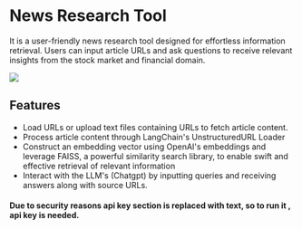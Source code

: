 
# News Research Tool 

It is a user-friendly news research tool designed for effortless information retrieval. Users can input article URLs and ask questions to receive relevant insights from the stock market and financial domain.

![](rockybot.jpg)

## Features

- Load URLs or upload text files containing URLs to fetch article content.
- Process article content through LangChain's UnstructuredURL Loader
- Construct an embedding vector using OpenAI's embeddings and leverage FAISS, a powerful similarity search library, to enable swift and effective retrieval of relevant information
- Interact with the LLM's (Chatgpt) by inputting queries and receiving answers along with source URLs.

#### Due to security reasons api key section is replaced with text, so to run it , api key is needed.
